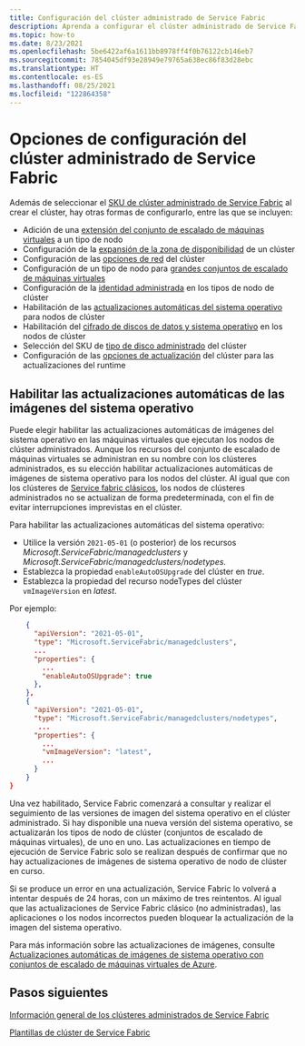 ```yaml
---
title: Configuración del clúster administrado de Service Fabric
description: Aprenda a configurar el clúster administrado de Service Fabric para las actualizaciones automáticas del sistema operativo, las reglas de grupo de seguridad de red y mucho más.
ms.topic: how-to
ms.date: 8/23/2021
ms.openlocfilehash: 5be6422af6a1611bb8978ff4f0b76122cb146eb7
ms.sourcegitcommit: 7854045df93e28949e79765a638ec86f83d28ebc
ms.translationtype: HT
ms.contentlocale: es-ES
ms.lasthandoff: 08/25/2021
ms.locfileid: "122864358"
---
```

# <a name="service-fabric-managed-cluster-configuration-options"></a>Opciones de configuración del clúster administrado de Service Fabric

Además de seleccionar el [SKU de clúster administrado de Service Fabric](overview-managed-cluster.md#service-fabric-managed-cluster-skus) al crear el clúster, hay otras formas de configurarlo, entre las que se incluyen:

* Adición de una [extensión del conjunto de escalado de máquinas virtuales](how-to-managed-cluster-vmss-extension.md) a un tipo de nodo
* Configuración de la [expansión de la zona de disponibilidad](how-to-managed-cluster-availability-zones.md) de un clúster
* Configuración de las [opciones de red](how-to-managed-cluster-networking.md) del clúster
* Configuración de un tipo de nodo para [grandes conjuntos de escalado de máquinas virtuales](how-to-managed-cluster-large-virtual-machine-scale-sets.md)
* Configuración de la [identidad administrada](how-to-managed-identity-managed-cluster-virtual-machine-scale-sets.md) en los tipos de nodo de clúster
* Habilitación de las [actualizaciones automáticas del sistema operativo](how-to-managed-cluster-configuration.md#enable-automatic-os-image-upgrades) para nodos de clúster
* Habilitación del [cifrado de discos de datos y sistema operativo](how-to-enable-managed-cluster-disk-encryption.md) en los nodos de clúster
* Selección del SKU de [tipo de disco administrado](how-to-managed-cluster-managed-disk.md) del clúster
* Configuración de las [opciones de actualización](how-to-managed-cluster-upgrades.md) del clúster para las actualizaciones del runtime

## <a name="enable-automatic-os-image-upgrades"></a>Habilitar las actualizaciones automáticas de las imágenes del sistema operativo

Puede elegir habilitar las actualizaciones automáticas de imágenes del sistema operativo en las máquinas virtuales que ejecutan los nodos de clúster administrados. Aunque los recursos del conjunto de escalado de máquinas virtuales se administran en su nombre con los clústeres administrados, es su elección habilitar actualizaciones automáticas de imágenes de sistema operativo para los nodos del clúster. Al igual que con los clústeres de [Service fabric clásicos](service-fabric-best-practices-infrastructure-as-code.md#virtual-machine-os-automatic-upgrade-configuration), los nodos de clústeres administrados no se actualizan de forma predeterminada, con el fin de evitar interrupciones imprevistas en el clúster.

Para habilitar las actualizaciones automáticas del sistema operativo:

* Utilice la versión `2021-05-01` (o posterior) de los recursos *Microsoft.ServiceFabric/managedclusters* y *Microsoft.ServiceFabric/managedclusters/nodetypes*.
* Establezca la propiedad `enableAutoOSUpgrade` del clúster en *true*.
* Establezca la propiedad del recurso nodeTypes del clúster `vmImageVersion` en *latest*.

Por ejemplo:

```json
    {
      "apiVersion": "2021-05-01",
      "type": "Microsoft.ServiceFabric/managedclusters",
      ...
      "properties": {
        ...
        "enableAutoOSUpgrade": true
      },
    },
    {
      "apiVersion": "2021-05-01",
      "type": "Microsoft.ServiceFabric/managedclusters/nodetypes",
       ...
      "properties": {
        ...
        "vmImageVersion": "latest",
        ...
      }
    }
}

```

Una vez habilitado, Service Fabric comenzará a consultar y realizar el seguimiento de las versiones de imagen del sistema operativo en el clúster administrado. Si hay disponible una nueva versión del sistema operativo, se actualizarán los tipos de nodo de clúster (conjuntos de escalado de máquinas virtuales), de uno en uno. Las actualizaciones en tiempo de ejecución de Service Fabric solo se realizan después de confirmar que no hay actualizaciones de imágenes de sistema operativo de nodo de clúster en curso.

Si se produce un error en una actualización, Service Fabric lo volverá a intentar después de 24 horas, con un máximo de tres reintentos. Al igual que las actualizaciones de Service Fabric clásico (no administradas), las aplicaciones o los nodos incorrectos pueden bloquear la actualización de la imagen del sistema operativo.

Para más información sobre las actualizaciones de imágenes, consulte [Actualizaciones automáticas de imágenes de sistema operativo con conjuntos de escalado de máquinas virtuales de Azure](../virtual-machine-scale-sets/virtual-machine-scale-sets-automatic-upgrade.md).

## <a name="next-steps"></a>Pasos siguientes

[Información general de los clústeres administrados de Service Fabric](overview-managed-cluster.md)

[Plantillas de clúster de Service Fabric](https://github.com/Azure-Samples/service-fabric-cluster-templates)
